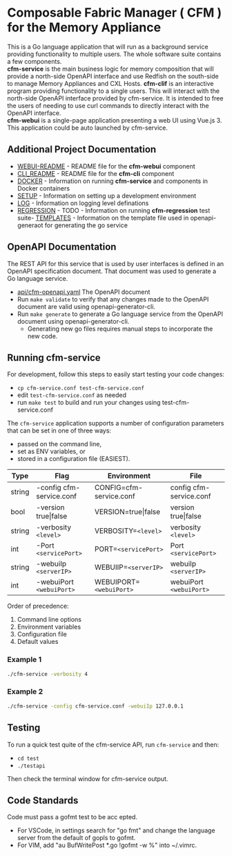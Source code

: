 # Composable Fabric Manager ( CFM ) for the Memory Appliance

This is a Go language application that will run as a background service providing functionality to multiple users. The whole software suite contains a few components.  
 __cfm-service__ is the main business logic for memory composition that will provide a north-side OpenAPI interface and use Redfish on the south-side to manage Memory Appliances and CXL Hosts.
 __cfm-clif__ is an interactive program providing functionality to a single users. This will interact with the north-side OpenAPI interface provided by cfm-service.  It is intended to free the users of needing to use curl commands to directly interact with the OpenAPI interface.  
__cfm-webui__ is a single-page application presenting a web UI using Vue.js 3. This application could be auto launched by cfm-service.

## Additional Project Documentation

- [WEBUI-README](webui/README.md) - README file for the __cfm-webui__ component
- [CLI_README](cli/README.md) - README file for the __cfm-cli__ component
- [DOCKER](docs/DOCKER.md) - Information on running __cfm-service__ and components in Docker containers
- [SETUP](docs/SETUP.md) - Information on setting up a development environment
- [LOG](docs/LOG.md) - Information on logging level definations
- [REGRESSION](docs/REGRESSION.md) - TODO - Information on running __cfm-regression__ test suite- [TEMPLATES](docs/TEMPLATES.md) - Information on the template file used in openapi-generaot for generating the go service

## OpenAPI Documentation

The REST API for this service that is used by user interfaces is defined in an OpenAPI specification document. That document was used to generate a Go language service.

- [api/cfm-openapi.yaml](api/cfm-openapi.yaml) The OpenAPI document
- Run `make validate` to verify that any changes made to the OpenAPI document are valid using openapi-generator-cli.
- Run `make generate` to generate a Go language service from the OpenAPI document using openapi-generator-cli.
  - Generating new go files requires manual steps to incorporate the new code.

## Running cfm-service

For development, follow this steps to easily start testing your code changes:

- `cp cfm-service.conf test-cfm-service.conf`
- edit `test-cfm-service.conf` as needed
- run `make test` to build and run your changes using test-cfm-service.conf

The `cfm-service` application supports a number of configuration parameters that can be set in one of three ways:

- passed on the command line,
- set as ENV variables, or
- stored in a configuration file (EASIEST).

| Type   | Flag                     | Environment             | File                    |
| ------ | ------------------------ | ----------------------- | ----------------------- |
| string | -config cfm-service.conf | CONFIG=cfm-service.conf | config cfm-service.conf |
| bool   | -version true\|false     | VERSION=true\|false     | version true\|false     |
| string | -verbosity `<level>`     | VERBOSITY=`<level>`     | verbosity `<level>`     |
| int    | -Port `<servicePort>`    | PORT=`<servicePort>`    | Port `<servicePort>`    |
| string | -webuiIp `<serverIP>`    | WEBUIIP=`<serverIP>`    | webuiIp `<serverIP>`    |
| int    | -webuiPort `<webuiPort>` | WEBUIPORT=`<webuiPort>` | webuiPort `<webuiPort>` |

Order of precedence:

1. Command line options
2. Environment variables
3. Configuration file
4. Default values

### Example 1

```bash
./cfm-service -verbosity 4
```

### Example 2

```bash
./cfm-service -config cfm-service.conf -webuiIp 127.0.0.1
```

## Testing

To run a quick test quite of the cfm-service API, run `cfm-service` and then:

- `cd test`
- `./testapi`

Then check the terminal window for cfm-service output.

## Code Standards

Code must pass a gofmt test to be acc epted.

- For VSCode, in settings search for "go fmt" and change the language server from the default of gopls to gofmt.
- For VIM, add "au BufWritePost \*.go !gofmt -w %" into ~/.vimrc.
